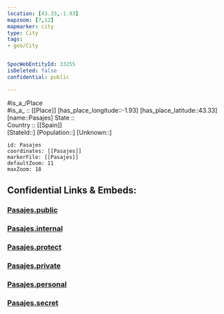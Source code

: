```yaml
---
location: [43.33,-1.93] 
mapzoom: [7,12] 
mapmarker: city 
type: City
tags:
- geo/City


SpocWebEntityId: 33255
isDeleted: false
confidential: public

---
```

#is_a_/Place  
#is_a_ :: [[Place]] 
[has_place_longitude::-1.93] 
[has_place_latitude::43.33] 
[name::Pasajes] 
State ::  
Country :: [[Spain]]  
[StateId::] 
[Population::] 
[Unknown::] 


```leaflet
id: Pasajes
coordinates: [[Pasajes]] 
markerFile: [[Pasajes]] 
defaultZoom: 11 
maxZoom: 18
```


## Confidential Links & Embeds: 

### [Pasajes.public](/_public/\Earth\Continent\Europe\Europe~South\Spain\Provinces~Spain\Basque_Country\counties~País_Vasco\Gipuzkoa\CityPasajes.public.md) 

### [Pasajes.internal](/_internal/\Earth\Continent\Europe\Europe~South\Spain\Provinces~Spain\Basque_Country\counties~País_Vasco\Gipuzkoa\CityPasajes.internal.md) 

### [Pasajes.protect](/_protect/\Earth\Continent\Europe\Europe~South\Spain\Provinces~Spain\Basque_Country\counties~País_Vasco\Gipuzkoa\CityPasajes.protect.md) 

### [Pasajes.private](/_private/\Earth\Continent\Europe\Europe~South\Spain\Provinces~Spain\Basque_Country\counties~País_Vasco\Gipuzkoa\CityPasajes.private.md) 

### [Pasajes.personal](/_personal/\Earth\Continent\Europe\Europe~South\Spain\Provinces~Spain\Basque_Country\counties~País_Vasco\Gipuzkoa\CityPasajes.personal.md) 

### [Pasajes.secret](/_secret/\Earth\Continent\Europe\Europe~South\Spain\Provinces~Spain\Basque_Country\counties~País_Vasco\Gipuzkoa\CityPasajes.secret.md)

